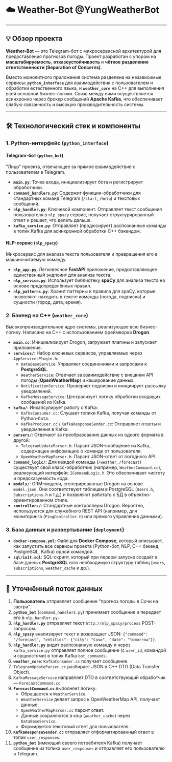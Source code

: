 # ☁️ Weather-Bot **@YungWeatherBot**

---

## 💡 Обзор проекта

**Weather-Bot** — это Telegram-бот с микросервисной архитектурой для предоставления прогнозов погоды. Проект разработан с упором на **масштабируемость**, **отказоустойчивость** и **чёткое разделение ответственности (Separation of Concerns)**.

Вместо монолитного приложения система разделена на независимые сервисы: **`python_interface`** для взаимодействия с пользователем и обработки естественного языка, и **`weather_core`** на C++ для выполнения всей основной бизнес-логики. Связь между ними осуществляется асинхронно через брокер сообщений **Apache Kafka**, что обеспечивает слабую связанность и высокую производительность системы.

---

## 🛠️ Технологический стек и компоненты

### 1. Python-интерфейс (`python_interface`)

#### Telegram-бот (`python_bot`)
"Лицо" проекта, отвечающее за прямое взаимодействие с пользователем в Telegram.

* **`main.py`**: Точка входа, инициализирует бота и регистрирует обработчики.
* **`command_handlers.py`**: Содержит функции-обработчики для стандартных команд Telegram (`/start`, `/help`) и текстовых сообщений.
* **`nlp_handler.py`**: Ключевой компонент. Отправляет текст сообщения пользователя в `nlp_spacy` сервис, получает структурированный ответ и решает, что делать дальше.
* **`kafka_service.py`**: Отправляет (продюсирует) распознанные команды в топик Kafka для асинхронной обработки C++ бэкендом.

#### NLP-сервис (`nlp_spacy`)
Микросервис для анализа текста пользователя и превращения его в машиночитаемую команду.

* **`nlp_app.py`**: Легковесное **FastAPI** приложение, предоставляющее единственный эндпоинт для анализа текста.
* **`nlp_service.py`**: Использует библиотеку **spaCy** для анализа текста на основе предопределённых правил.
* **`nlp_patterns.py`**: Хранит паттерны и правила для spaCy, которые позволяют находить в тексте команды (погода, подписка) и сущности (город, дата, время).

### 2. Бэкенд на C++ (`weather_core`)

Высокопроизводительное ядро системы, реализующее всю бизнес-логику. Написано на C++ с использованием фреймворка **Drogon**.

* **`main.cc`**: Инициализирует Drogon, загружает плагины и запускает приложение.
* **`services/`**: Набор ключевых сервисов, управляемых через `AppServicesPlugin.h`:
    * `DataBaseService`: Управляет соединениями и запросами к **PostgreSQL**.
    * `WeatherService`: Отвечает за взаимодействие с внешним API погоды (**OpenWeatherMap**) и кэширование данных.
    * `NotificationService`: Проверяет подписки и инициирует рассылку уведомлений.
    * `KafkaMessageService`: Централизует логику обработки входящих сообщений из Kafka.
* **`kafka/`**: Инкапсулирует работу с Kafka:
    * `KafkaConsumer.cc`: Слушает топики Kafka, получая команды от Python-бота.
    * `KafkaProducer.cc` / `KafkaResponseSender.cc`: Отправляет ответы и уведомления в Kafka.
* **`parsers/`**: Отвечают за преобразование данных из одного формата в другой:
    * `TelegramUpdateParser.h`: Парсит JSON-сообщение из Kafka, содержащее информацию о команде от пользователя.
    * `OpenWeatherMapParser.h`: Парсит JSON-ответ от погодного API.
* **`command_logic/`**: Для каждой команды (`/weather`, `/forecast`) существует свой класс-обработчик (например, `WeatherCommand.cc`), реализующий интерфейс `ICommandLogic.h`. Это обеспечивает чистоту и предсказуемость кода.
* **`models/`**: ORM-модели, сгенерированные Drogon на основе `model.json`. Они соответствуют таблицам в PostgreSQL (`Users.h`, `Subscriptions.h` и т.д.) и позволяют работать с БД в объектно-ориентированном стиле.
* **`controllers/`**: Стандартные контроллеры Drogon. Вероятно, используются для служебного REST API (например, для мониторинга (`PingController.h`) или прямого управления данными).

### 3. База данных и развертывание (`deployment`)

* **`docker-compose.yml`**: Файл для **Docker Compose**, который описывает, как запустить все сервисы проекта (Python-бот, NLP, C++ бэкенд, PostgreSQL, Kafka) одной командой.
* **`sql/init.sql`**: SQL-скрипт, который при первом запуске создаёт в базе данных **PostgreSQL** всю необходимую структуру таблиц (`users`, `subscriptions`, `weather_cache` и др.).

---

## 🔗 Уточнённый поток данных

1.  **Пользователь** отправляет сообщение "прогноз погоды в Сочи на завтра".
2.  **`python_bot`** (`command_handlers.py`) принимает сообщение и передает его в `nlp_handler.py`.
3.  **`nlp_handler.py`** отправляет текст `http://nlp_spacy/process` POST-запросом.
4.  **`nlp_spacy`** анализирует текст и возвращает JSON: `{"command": "/forecast", "entities": {"city": "Сочи", "date": "tomorrow"}}`.
5.  **`nlp_handler.py`** видит распознанную команду и через `kafka_service.py` отправляет полное сообщение (с `user_id`, командой и сущностями) в топик Kafka `bot_commands`.
6.  **`weather_core`**: `KafkaConsumer.cc` получает сообщение.
7.  `TelegramUpdateParser.cc` разбирает JSON в C++ DTO (Data Transfer Object).
8.  `KafkaMessageService` направляет DTO в соответствующий обработчик — `ForecastCommand.cc`.
9.  **`ForecastCommand.cc`** выполняет логику:
    * Обращается к `WeatherService`.
    * `WeatherService` делает запрос к OpenWeatherMap API, получает данные.
    * `OpenWeatherMapParser.cc` парсит ответ.
    * Данные сохраняются в кэш (`weather_cache`) через `DataBaseService`.
    * Формируется текстовый ответ для пользователя.
10. **`KafkaResponseSender.cc`** отправляет отформатированный ответ в топик `user_responses`.
11. **`python_bot`** (имеющий своего потребителя Kafka) получает сообщение из топика `user_responses` и отправляет его пользователю в Telegram.
